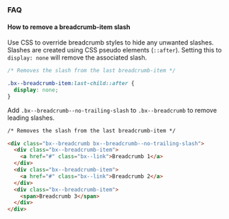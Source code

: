 ### FAQ

#### How to remove a breadcrumb-item slash

Use CSS to override breadcrumb styles to hide any unwanted slashes.
Slashes are created using CSS pseudo elements (`::after`).
Setting this to `display: none` will remove the associated slash.

```scss
/* Removes the slash from the last breadcrumb-item */

.bx--breadcrumb-item:last-child::after {
  display: none;
}
```



Add `.bx--breadcrumb--no-trailing-slash` to `.bx--breadcrumb` to remove leading slashes. 

```html
/* Removes the slash from the last breadcrumb-item */

<div class="bx--breadcrumb bx--breadcrumb--no-trailing-slash">
  <div class="bx--breadcrumb-item">
    <a href="#" class="bx--link">Breadcrumb 1</a>
  </div>
  <div class="bx--breadcrumb-item">
    <a href="#" class="bx--link">Breadcrumb 2</a>
  </div>
  <div class="bx--breadcrumb-item">
    <span>Breadcrumb 3</span>
  </div>
</div>

```
